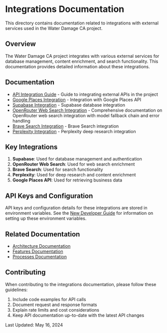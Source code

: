 # Integrations Documentation

This directory contains documentation related to integrations with external services used in the Water Damage CA project.

## Overview

The Water Damage CA project integrates with various external services for database management, content enrichment, and search functionality. This documentation provides detailed information about these integrations.

## Documentation

- [API Integration Guide](./api-integration.md) - Guide to integrating external APIs in the project
- [Google Places Integration](./google-places.md) - Integration with Google Places API
- [Supabase Integration](./supabase.md) - Supabase database integration
- [OpenRouter Web Search Integration](./openrouter.md) - Comprehensive documentation on OpenRouter web search integration with model fallback chain and error handling
- [Brave Search Integration](./brave-search.md) - Brave Search integration
- [Perplexity Integration](./perplexity.md) - Perplexity deep research integration

## Key Integrations

1. **Supabase**: Used for database management and authentication
2. **OpenRouter Web Search**: Used for web search enrichment
3. **Brave Search**: Used for search functionality
4. **Perplexity**: Used for deep research and content enrichment
5. **Google Places API**: Used for retrieving business data

## API Keys and Configuration

API keys and configuration details for these integrations are stored in environment variables. See the [New Developer Guide](../guides/new-developer-guide.md) for information on setting up these environment variables.

## Related Documentation

- [Architecture Documentation](../architecture/index.md)
- [Features Documentation](../features/index.md)
- [Processes Documentation](../processes/index.md)

## Contributing

When contributing to the integrations documentation, please follow these guidelines:

1. Include code examples for API calls
2. Document request and response formats
3. Explain rate limits and cost considerations
4. Keep API documentation up-to-date with the latest API changes

Last Updated: May 16, 2024
